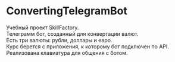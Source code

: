 # ConvertingTelegramBot
Учебный проект SkillFactory.<br>
Телеграмм бот, созданный для конвертации валют.<br>
Есть три валюты: рубли, доллары и евро.<br>
Курс берется с приложения, к которому бот подключен по API.<br>
Реализована клавиатура для общения с ботом.<br>
